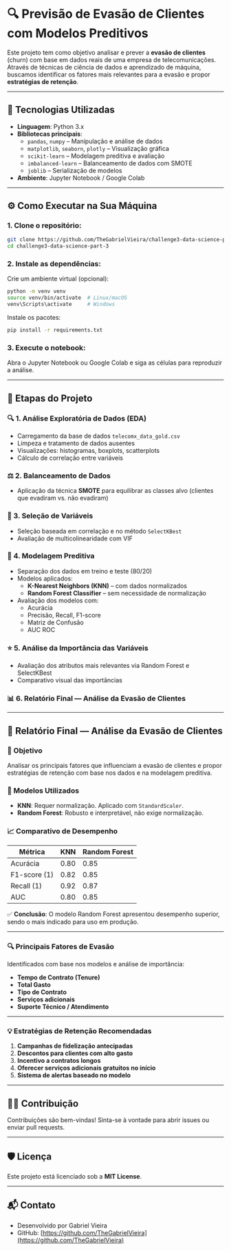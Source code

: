 # 🔍 Previsão de Evasão de Clientes com Modelos Preditivos

Este projeto tem como objetivo analisar e prever a **evasão de clientes** (churn) com base em dados reais de uma empresa de telecomunicações. Através de técnicas de ciência de dados e aprendizado de máquina, buscamos identificar os fatores mais relevantes para a evasão e propor **estratégias de retenção**.

---

## 🚀 Tecnologias Utilizadas

- **Linguagem**: Python 3.x
- **Bibliotecas principais**:
  - `pandas`, `numpy` – Manipulação e análise de dados
  - `matplotlib`, `seaborn`, `plotly` – Visualização gráfica
  - `scikit-learn` – Modelagem preditiva e avaliação
  - `imbalanced-learn` – Balanceamento de dados com SMOTE
  - `joblib` – Serialização de modelos
- **Ambiente**: Jupyter Notebook / Google Colab

---

## ⚙️ Como Executar na Sua Máquina

### 1. Clone o repositório:

```bash
git clone https://github.com/TheGabrielVieira/challenge3-data-science-part-3.git
cd challenge3-data-science-part-3
```

### 2. Instale as dependências:

Crie um ambiente virtual (opcional):

```bash
python -m venv venv
source venv/bin/activate  # Linux/macOS
venv\Scripts\activate     # Windows
```

Instale os pacotes:

```bash
pip install -r requirements.txt
```

### 3. Execute o notebook:

Abra o Jupyter Notebook ou Google Colab e siga as células para reproduzir a análise.

---

## 📁 Etapas do Projeto

### 🔍 1. Análise Exploratória de Dados (EDA)
- Carregamento da base de dados `telecomx_data_gold.csv`
- Limpeza e tratamento de dados ausentes
- Visualizações: histogramas, boxplots, scatterplots
- Cálculo de correlação entre variáveis

### ⚖️ 2. Balanceamento de Dados
- Aplicação da técnica **SMOTE** para equilibrar as classes alvo (clientes que evadiram vs. não evadiram)

### 🧠 3. Seleção de Variáveis
- Seleção baseada em correlação e no método `SelectKBest`
- Avaliação de multicolinearidade com VIF

### 🤖 4. Modelagem Preditiva
- Separação dos dados em treino e teste (80/20)
- Modelos aplicados:
  - **K-Nearest Neighbors (KNN)** – com dados normalizados
  - **Random Forest Classifier** – sem necessidade de normalização
- Avaliação dos modelos com:
  - Acurácia
  - Precisão, Recall, F1-score
  - Matriz de Confusão
  - AUC ROC

### ⭐ 5. Análise da Importância das Variáveis
- Avaliação dos atributos mais relevantes via Random Forest e SelectKBest
- Comparativo visual das importâncias

### 📊 6. Relatório Final — Análise da Evasão de Clientes

---

## 📝 Relatório Final — Análise da Evasão de Clientes

### 🎯 Objetivo
Analisar os principais fatores que influenciam a evasão de clientes e propor estratégias de retenção com base nos dados e na modelagem preditiva.

### 🧪 Modelos Utilizados

- **KNN**: Requer normalização. Aplicado com `StandardScaler`.
- **Random Forest**: Robusto e interpretável, não exige normalização.

### 📈 Comparativo de Desempenho

| Métrica       | KNN     | Random Forest |
|---------------|---------|----------------|
| Acurácia      | 0.80    | 0.85           |
| F1-score (1)  | 0.82    | 0.85           |
| Recall (1)    | 0.92    | 0.87           |
| AUC           | 0.80    | 0.85           |

✅ **Conclusão**: O modelo Random Forest apresentou desempenho superior, sendo o mais indicado para uso em produção.

---

### 🔍 Principais Fatores de Evasão

Identificados com base nos modelos e análise de importância:

- **Tempo de Contrato (Tenure)**
- **Total Gasto**
- **Tipo de Contrato**
- **Serviços adicionais**
- **Suporte Técnico / Atendimento**

---

### 💡 Estratégias de Retenção Recomendadas

1. **Campanhas de fidelização antecipadas**
2. **Descontos para clientes com alto gasto**
3. **Incentivo a contratos longos**
4. **Oferecer serviços adicionais gratuitos no início**
5. **Sistema de alertas baseado no modelo**

---

## 👨‍💻 Contribuição

Contribuições são bem-vindas! Sinta-se à vontade para abrir issues ou enviar pull requests.

---

## 🛡️ Licença

Este projeto está licenciado sob a **MIT License**.

---

## 📬 Contato

- Desenvolvido por Gabriel Vieira  
- GitHub: [https://github.com/TheGabrielVieira](https://github.com/TheGabrielVieira)